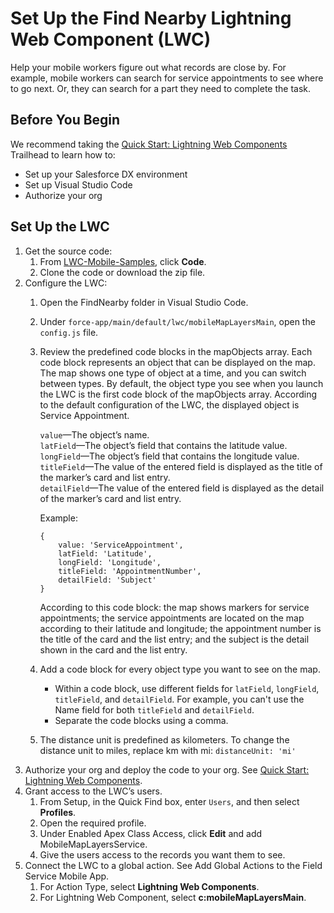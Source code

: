 
# Set Up the Find Nearby Lightning Web Component (LWC)
Help your mobile workers figure out what records are close by. For example, mobile workers can search for service appointments to see where to go next. Or, they can search for a part they need to complete the task.

## Before You Begin
We recommend taking the [Quick Start: Lightning Web Components](https://trailhead.salesforce.com/content/learn/projects/quick-start-lightning-web-components) Trailhead to learn how to:
* Set up your Salesforce DX environment
* Set up Visual Studio Code
* Authorize your org

## Set Up the LWC
1. Get the source code:
    1. From [LWC-Mobile-Samples](https://github.com/forcedotcom/LWC-Mobile-Samples), click **Code**.
    2. Clone the code or download the zip file.
2. Configure the LWC:  
    1. Open the FindNearby folder in Visual Studio Code.  
    2. Under `force-app/main/default/lwc/mobileMapLayersMain`, open the `config.js` file.    
    3. Review the predefined code blocks in the mapObjects array. Each code block represents an object that can be displayed on the map. The map shows one type of object at a time, and you can switch between types. By default, the object type you see when you launch the LWC is the first code block of the mapObjects array. According to the default configuration of the LWC, the displayed object is Service Appointment.

       `value`—The object’s name.  
   `latField`—The object’s field that contains the latitude value.  
   `longField`—The object’s field that contains the longitude value.  
   `titleField`—The value of the entered field is displayed as the title of the marker’s card and list entry.  
   `detailField`—The value of the entered field is displayed as the detail of the marker’s card and list entry.  
   
       Example:
       ```
       {
	       value: 'ServiceAppointment',
	       latField: 'Latitude',
	       longField: 'Longitude',
	       titleField: 'AppointmentNumber',
	       detailField: 'Subject'
       }
       ```  
       According to this code block: the map shows markers for service appointments; the service appointments are located on the map according to their latitude and longitude; the appointment number is the title of the card and the list entry; and the subject is the detail shown in the card and the list entry.


	4. Add a code block for every object type you want to see on the map.  
       * Within a code block, use different fields for `latField`, `longField`, `titleField`, and `detailField`. For example, you can't use the Name field for both `titleField` and `detailField`.  
       * Separate the code blocks using a comma.  
    
    5. The distance unit is predefined as kilometers. To change the distance unit to miles,    replace km with mi: 
`distanceUnit: 'mi'`
3. Authorize your org and deploy the code to your org. See [Quick Start: Lightning Web Components](https://trailhead.salesforce.com/content/learn/projects/quick-start-lightning-web-components).
4. Grant access to the LWC’s users.  
    1. From Setup, in the Quick Find box, enter `Users`, and then select **Profiles**.  
    2. Open the required profile.  
    3. Under Enabled Apex Class Access, click **Edit** and add MobileMapLayersService.  
    4. Give the users access to the records you want them to see.
5. Connect the LWC to a global action. See Add Global Actions to the Field Service Mobile App.  
    1. For Action Type, select **Lightning Web Components**.  
    2. For Lightning Web Component, select **c:mobileMapLayersMain**.
